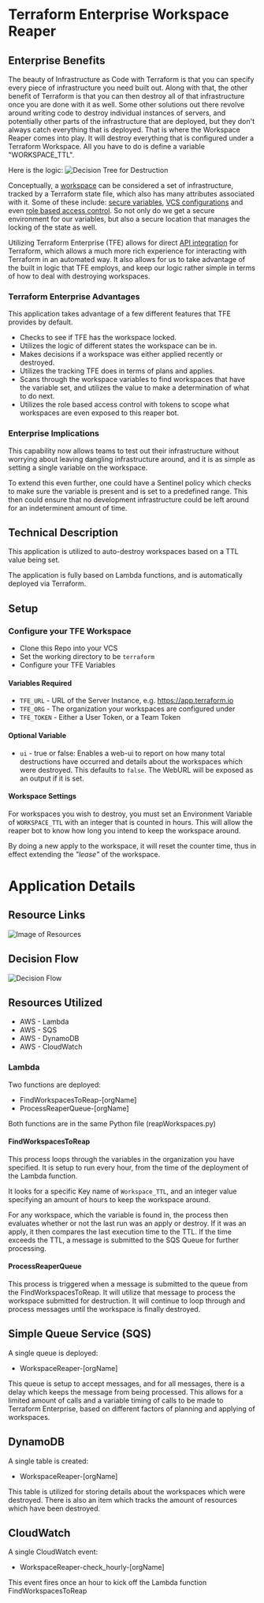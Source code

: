 # Terraform Enterprise Workspace Reaper

## Enterprise Benefits

The beauty of Infrastructure as Code with Terraform is that you can specify every piece of infrastructure you need built out. Along with that, the other benefit of Terraform is that you can then destroy all of that infrastructure once you are done with it as well. Some other solutions out there revolve around writing code to destroy individual instances of servers, and potentially other parts of the infrastructure that are deployed, but they don't always catch everything that is deployed. That is where the Workspace Reaper comes into play. It will destroy everything that is configured under a Terraform Workspace. All you have to do is define a variable "WORKSPACE_TTL".

Here is the logic: 
![Decision Tree for Destruction](https://www.lucidchart.com/publicSegments/view/91c993b7-4bb4-4ed7-aa28-82a18feeebb3/image.png)

Conceptually, a [workspace](https://www.terraform.io/docs/enterprise/workspaces/index.html) can be considered a set of infrastructure, tracked by a Terraform state file, which also has many attributes associated with it. Some of these include: [secure variables](https://www.terraform.io/docs/enterprise/workspaces/variables.html), [VCS configurations](https://www.terraform.io/docs/enterprise/vcs/index.html) and even [role based access control](https://www.terraform.io/docs/enterprise/users-teams-organizations/index.html). So not only do we get a secure environment for our variables, but also a secure location that manages the locking of the state as well.

Utilizing Terraform Enterprise (TFE) allows for direct [API integration](https://www.terraform.io/docs/enterprise/api/index.html) for Terraform, which allows a much more rich experience for interacting with Terraform in an automated way. It also allows for us to take advantage of the built in logic that TFE employs, and keep our logic rather simple in terms of how to deal with destroying workspaces.

### Terraform Enterprise Advantages
This application takes advantage of a few different features that TFE provides by default.
 * Checks to see if TFE has the workspace locked.
 * Utilizes the logic of different states the workspace can be in.
 * Makes decisions if a workspace was either applied recently or destroyed.
 * Utilizes the tracking TFE does in terms of plans and applies.
 * Scans through the workspace variables to find workspaces that have the variable set, and utilizes the value to make a determination of what to do next.
 * Utilizes the role based access control with tokens to scope what workspaces are even exposed to this reaper bot.

### Enterprise Implications

This capability now allows teams to test out their infrastructure without worrying about leaving dangling infrastructure around, and it is as simple as setting a single variable on the workspace.

To extend this even further, one could have a Sentinel policy which checks to make sure the variable is present and is set to a predefined range. This then could ensure that no development infrastructure could be left around for an indeterminent amount of time. 



## Technical Description
This application is utilized to auto-destroy workspaces based on a TTL value being set. 

The application is fully based on Lambda functions, and is automatically deployed via Terraform. 



## Setup

### Configure your TFE Workspace
* Clone this Repo into your VCS
* Set the working directory to be `terraform`
* Configure your TFE Variables

#### Variables Required
 * `TFE_URL` - URL of the Server Instance, e.g. https://app.terraform.io
 * `TFE_ORG` - The organization your workspaces are configured under
 * `TFE_TOKEN` - Either a User Token, or a Team Token

 #### Optional Variable
 * `ui` - true or false: Enables a web-ui to report on how many total destructions have occurred and details about the workspaces which were destroyed. This defaults to `false`. The WebURL will be exposed as an output if it is set.

#### Workspace Settings
For workspaces you wish to destroy, you must set an Environment Variable of `WORKSPACE_TTL` with an integer that is counted in hours. This will allow the reaper bot to know how long you intend to keep the workspace around. 

By doing a new apply to the workspace, it will reset the counter time, thus in effect extending the _"lease"_ of the workspace.


# Application Details
## Resource Links
![Image of Resources](https://www.lucidchart.com/publicSegments/view/2275fe76-e2c3-42ec-a737-7de8faea2c31/image.png)

## Decision Flow
![Decision Flow](https://www.lucidchart.com/publicSegments/view/e5721952-cac3-43d4-9dc1-e9eb5b2410fe/image.png)

## Resources Utilized
 * AWS - Lambda
 * AWS - SQS
 * AWS - DynamoDB
 * AWS - CloudWatch

### Lambda
Two functions are deployed:
 * FindWorkspacesToReap-[orgName]
 * ProcessReaperQueue-[orgName]

 Both functions are in the same Python file (reapWorkspaces.py)

#### FindWorkspacesToReap
This process loops through the variables in the organization you have specified. It is setup to run every hour, from the time of the deployment of the Lambda function. 

It looks for a specific Key name of `Workspace_TTL`, and an integer value specifying an amount of hours to keep the workspace around. 

For any workspace, which the variable is found in, the process then evaluates whether or not the last run was an apply or destroy. If it was an apply, it then compares the last execution time to the TTL. If the time exceeds the TTL, a message is submitted to the SQS Queue for further processing.

#### ProcessReaperQueue

This process is triggered when a message is submitted to the queue from the FindWorkspacesToReap. It will utilize that message to process the workspace submitted for destruction. It will continue to loop through and process messages until the workspace is finally destroyed.

## Simple Queue Service (SQS)

A single queue is deployed:
 * WorkspaceReaper-[orgName]

This queue is setup to accept messages, and for all messages, there is a delay which keeps the message from being processed. This allows for a limited amount of calls and a variable timing of calls to be made to Terraform Enterprise, based on different factors of planning and applying of workspaces.

## DynamoDB

A single table is created:
 * WorkspaceReaper-[orgName]

This table is utilized for storing details about the workspaces which were destroyed. There is also an item which tracks the amount of resources which have been destroyed. 

## CloudWatch

A single CloudWatch event:
 * WorkspaceReaper-check_hourly-[orgName]

This event fires once an hour to kick off the Lambda function FindWorkspacesToReap

